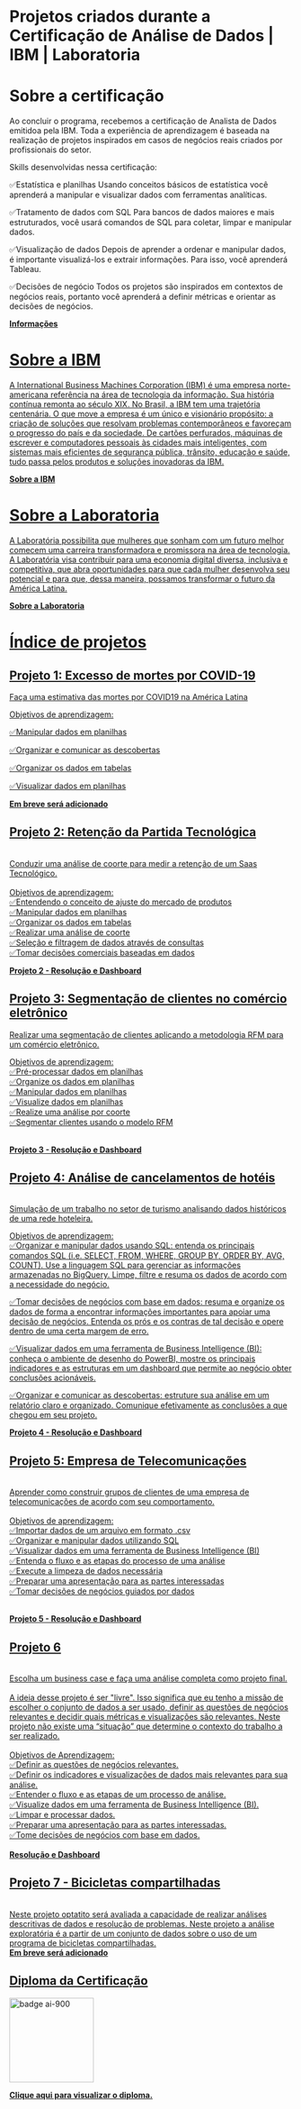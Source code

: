 # Projetos criados durante a Certificação de Análise de Dados | IBM | Laboratoria

# Sobre a certificação
Ao concluir o programa, recebemos a certificação de Analista de Dados emitidoa pela IBM. Toda a experiência de aprendizagem é baseada na realização de projetos inspirados em casos de negócios reais criados por profissionais do setor.

Skills desenvolvidas nessa certificação:

✅Estatística e planilhas
Usando conceitos básicos de estatística você aprenderá a manipular e visualizar dados com ferramentas analíticas. 

✅Tratamento de dados com SQL
Para bancos de dados maiores e mais estruturados, você usará comandos de SQL para coletar, limpar e manipular dados.

✅Visualização de dados
Depois de aprender a ordenar e manipular dados, é importante visualizá-los e extrair informações. Para isso, você aprenderá Tableau.

✅Decisões de negócio
Todos os projetos são inspirados em contextos de negócios reais, portanto você aprenderá a definir métricas e orientar as decisões de negócios.

<b><a href="https://www.laboratoria.la/br/certificacao-analise-de-dados" target="_blank"> Informações </b> 
  
# Sobre a IBM
A International Business Machines Corporation (IBM) é uma empresa norte-americana referência na área de tecnologia da informação. Sua história contínua remonta ao século XIX. No Brasil, a IBM tem uma trajetória centenária. O que move a empresa é um único e visionário propósito: a criação de soluções que resolvam problemas contemporâneos e favoreçam o progresso do país e da sociedade. De cartões perfurados, máquinas de escrever e computadores pessoais às cidades mais inteligentes, com sistemas mais eficientes de segurança pública, trânsito, educação e saúde, tudo passa pelos produtos e soluções inovadoras da IBM. 
  
<b><a href="https://www.ibm.com/" target="_blank"> Sobre a IBM </b> 
  
# Sobre a Laboratoria
A Laboratória possibilita que mulheres que sonham com um futuro melhor comecem uma carreira transformadora e promissora na área de tecnologia. A Laboratória visa contribuir para uma economia digital diversa, inclusiva e competitiva, que abra oportunidades para que cada mulher desenvolva seu potencial e para que, dessa maneira, possamos transformar o futuro da América Latina.

<b><a href="https://www.laboratoria.la/" target="_blank"> Sobre a Laboratoria </b>

  # Índice de projetos 
  
## Projeto 1: Excesso de mortes por COVID-19<br>

Faça uma estimativa das mortes por COVID19 na América Latina<br>

Objetivos de aprendizagem:<br>

✅Manipular dados em planilhas<br>

✅Organizar e comunicar as descobertas<br>

✅Organizar os dados em tabelas<br>

✅Visualizar dados em planilhas<br>
  
<b><a href="https://" target="_blank"> Em breve será adicionado </b> 
  
## Projeto 2: Retenção da Partida Tecnológica<br>
<br>
Conduzir uma análise de coorte para medir a retenção de um Saas Tecnológico.<br>
  <br>
Objetivos de aprendizagem:<br>
✅Entendendo o conceito de ajuste do mercado de produtos <br>
✅Manipular dados em planilhas<br>
✅Organizar os dados em tabelas<br>
✅Realizar uma análise de coorte<br>
✅Seleção e filtragem de dados através de consultas<br>
✅Tomar decisões comerciais baseadas em dados<br>

 <b><a href="https://github.com/chandrasantos/IBM-Laboratoria-Certificacao-Analise-de-Dados/tree/main/Trabalho%202%20-%20Aplicativo%20Saas" target="_blank"> Projeto 2 - Resolução e Dashboard </b> 

## Projeto 3: Segmentação de clientes no comércio eletrônico
  
Realizar uma segmentação de clientes aplicando a metodologia RFM para um comércio eletrônico.<br>

Objetivos de aprendizagem:<br>
✅Pré-processar dados em planilhas<br>
✅Organize os dados em planilhas<br>
✅Manipular dados em planilhas<br>
✅Visualize dados em planilhas<br>
✅Realize uma análise por coorte<br>
✅Segmentar clientes usando o modelo RFM<br>
  <br>
 
<b><a href="https://github.com/chandrasantos/IBM-Laboratoria-Certificacao-Analise-de-Dados/tree/main/trabalho%203%20-%20Ecommerce" target="_blank"> Projeto 3 - Resolução e Dashboard </b> 
   
   
## Projeto 4: Análise de cancelamentos de hotéis
<br>
Simulação de um trabalho no setor de turismo analisando dados históricos de uma rede hoteleira.<br>

Objetivos de aprendizagem:<br>
✅Organizar e manipular dados usando SQL: entenda os principais comandos SQL (i.e. SELECT, FROM, WHERE, GROUP BY, ORDER BY, AVG, COUNT). Use a linguagem SQL para gerenciar as informações armazenadas no BigQuery. Limpe, filtre e resuma os dados de acordo com a necessidade do negócio.<br>
  
✅Tomar decisões de negócios com base em dados: resuma e organize os dados de forma a encontrar informações importantes para apoiar uma decisão de negócios. Entenda os prós e os contras de tal decisão e opere dentro de uma certa margem de erro.<br>
  
✅Visualizar dados em uma ferramenta de Business Intelligence (BI): conheça o ambiente de desenho do PowerBI, mostre os principais indicadores e as estruturas em um dashboard que permite ao negócio obter conclusões acionáveis.<br>
  
✅Organizar e comunicar as descobertas: estruture sua análise em um relatório claro e organizado. Comunique efetivamente as conclusões a que chegou em seu projeto.<br>
 
 <b><a href="https://github.com/chandrasantos/IBM-Laboratoria-Certificacao-Analise-de-Dados/tree/main/trabalho%204%20-%20Turismo%20Hotel" target="_blank"> Projeto 4 - Resolução e Dashboard </b> 
   
## Projeto 5: Empresa de Telecomunicações
  <br>
Aprender como construir grupos de clientes de uma empresa de telecomunicações de acordo com seu comportamento.<br>
  <br>
Objetivos de aprendizagem:<br>
✅Importar dados de um arquivo em formato .csv<br>
✅Organizar e manipular dados utilizando SQL<br>
✅Visualizar dados em uma ferramenta de Business Intelligence (BI)<br>
✅Entenda o fluxo e as etapas do processo de uma análise<br>
✅Execute a limpeza de dados necessária<br>
✅Preparar uma apresentação para as partes interessadas<br>
✅Tomar decisões de negócios guiados por dados<br>
  <br>
  
   <b><a href="https://github.com/chandrasantos/IBM-Laboratoria-Certificacao-Analise-de-Dados/tree/main/Trabalho%205%20-%20Operadora%20de%20Telefonia" target="_blank"> Projeto 5 - Resolução e Dashboard </b> 
     
     
## Projeto 6
  
<br>
Escolha um business case e faça uma análise completa como projeto final.<br>
<br>
A ideia desse projeto é ser "livre". Isso significa que eu tenho a missão de escolher o conjunto de dados a ser usado, definir as questões de negócios relevantes e decidir quais métricas e visualizações são relevantes. Neste projeto não existe uma “situação” que determine o contexto do trabalho a ser realizado. <br>
<br>
Objetivos de Aprendizagem:<br>
✅Definir as questões de negócios relevantes.<br>
✅Definir os indicadores e visualizações de dados mais relevantes para sua análise.<br>
✅Entender o fluxo e as etapas de um processo de análise.<br>
✅Visualize dados em uma ferramenta de Business Intelligence (BI).<br>
✅Limpar e processar dados.<br>
✅Preparar uma apresentação para as partes interessadas.<br>
✅Tome decisões de negócios com base em dados.<br>
<br>
<b><a href="https://github.com/chandrasantos/IBM-Laboratoria-Certificacao-Analise-de-Dados/tree/main/Trabalho%206%20-%20RH" target="_blank"> Resolução e Dashboard</b> 
  
## Projeto 7 - Bicicletas compartilhadas
  
<br>
Neste projeto optatito será avaliada a capacidade de realizar análises descritivas de dados e resolução de problemas. Neste projeto a análise exploratória é a partir de um conjunto de dados sobre o uso de um programa de bicicletas compartilhadas.
<br>
<b><a href="https://" target="_blank"> Em breve será adicionado </b> 

## Diploma da Certificação 
  
<a href="https://www.credly.com/earner/earned/badge/6b6f134d-1d52-4f3a-97e8-cbbccd3f8201"><img src="https://images.credly.com/size/340x340/images/d6f49507-e2f2-4c97-bcfb-c83c207b8a5c/image.png" alt="badge ai-900" width="150px" text-align="center">
</a>

<b><a href="https://www.linkedin.com/posts/chandrasantos_certificado-an%C3%A1lise-de-dados-laboratoria-activity-7007457821902422016-92Je?utm_source=share&utm_medium=member_desktop" target="_blank"> Clique aqui para visualizar o diploma.</b> 


